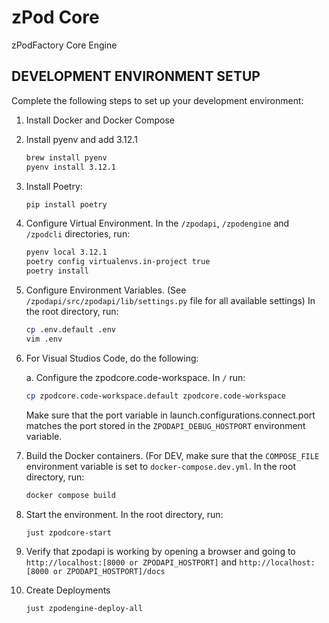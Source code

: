 # zPod Core

zPodFactory Core Engine

## DEVELOPMENT ENVIRONMENT SETUP

Complete the following steps to set up your development environment:

1. Install Docker and Docker Compose

1. Install pyenv and add 3.12.1

    ```bash
    brew install pyenv
    pyenv install 3.12.1
    ```

1. Install Poetry:

    ```bash
    pip install poetry
    ```

1. Configure Virtual Environment.  In the `/zpodapi`, `/zpodengine` and `/zpodcli` directories, run:

    ```bash
    pyenv local 3.12.1
    poetry config virtualenvs.in-project true
    poetry install
    ```

1. Configure Environment Variables.  (See `/zpodapi/src/zpodapi/lib/settings.py` file for all available settings)  In the root directory, run:

    ```bash
    cp .env.default .env
    vim .env
    ```

1. For Visual Studios Code, do the following:

    a. Configure the zpodcore.code-workspace.  In `/` run:

    ```bash
    cp zpodcore.code-workspace.default zpodcore.code-workspace
    ```

    Make sure that the port variable in launch.configurations.connect.port matches the port stored in the `ZPODAPI_DEBUG_HOSTPORT` environment variable.

1. Build the Docker containers.  (For DEV, make sure that the `COMPOSE_FILE` environment variable is set to `docker-compose.dev.yml`.  In the root directory, run:

    ```bash
    docker compose build
    ```

1. Start the environment.  In the root directory, run:

    ```bash
    just zpodcore-start
    ```

1. Verify that zpodapi is working by opening a browser and going to `http://localhost:[8000 or ZPODAPI_HOSTPORT]` and `http://localhost:[8000 or ZPODAPI_HOSTPORT]/docs`

1. Create Deployments

    ```bash
    just zpodengine-deploy-all
    ```
